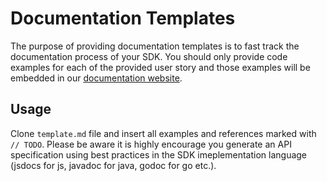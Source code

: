 # Documentation Templates
The purpose of providing documentation templates is to fast track the documentation process of your SDK. You should only provide code examples for each of the provided user story and those examples will be embedded in our [documentation website](https://docs.onflow.org/).

## Usage
Clone `template.md` file and insert all examples and references marked with `// TODO`. Please be aware it is highly encourage you generate an API specification using best practices in the SDK imeplementation language (jsdocs for js, javadoc for java, godoc for go etc.).
